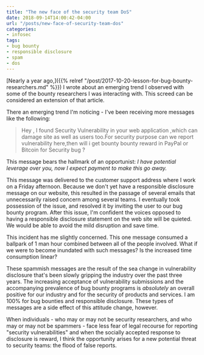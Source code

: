```yaml
---
title: "The new face of the security team DoS"
date: 2018-09-14T14:00:42-04:00
url: "/posts/new-face-of-security-team-dos"
categories:
- infosec
tags:
- bug bounty
- responsible disclosure
- spam
- dos
---
```


[Nearly a year ago,]({{% relref "/post/2017-10-20-lesson-for-bug-bounty-researchers.md" %}}) I wrote about an
emerging trend I observed with some of the bounty researchers I was interacting
with. This screed can be considered an extension of that article.

There an emerging trend I'm noticing - I've been receiving more messages like
the following:

> Hey , I found Security Vulnerability in your web application ,which can damage
> site as well as users too.For security purpose can we report vulnerability
> here,then will i get bounty bounty reward in PayPal or Bitcoin for Security
> bug ?

This message bears the hallmark of an opportunist: _I have potential leverage
over you, now I expect payment to make this go away._

This message was delivered to the customer support address where I work on a
Friday afternoon. Because we don't yet have a responsible disclosure message on
our website, this resulted in the passage of several emails that unnecessarily
raised concern among several teams. I eventually took possession of the issue,
and resolved it by inviting the user to our bug bounty program. After this
issue, I'm confident the voices opposed to having a responsible disclosure
statement on the web site will be quieted. We would be able to avoid the mild
disruption and save time.

This incident has me slightly concerned. This one message consumed a ballpark of
1 man hour combined between all of the people involved. What if we were to
become inundated with such messages? Is the increased time consumption linear?

These spammish messages are the result of the sea change in vulnerability
disclosure that's been slowly gripping the industry over the past three years.
The increasing acceptance of vulnerability submissions and the accompanying
prevalence of bug bounty programs is *absolutely* an overall positive for our
industry and for the security of products and services. I am 100% for bug
bounties and responsible disclosure. These types of messages are a side effect
of this attitude change, however.

When individuals - who may or may not be security researchers, and who may or
may not be spammers - face less fear of legal recourse for reporting "security
vulnerabilities" and when the socially accepted response to disclosure is
reward, I think the opportunity arises for a new potential threat to security
teams: the flood of false reports.
